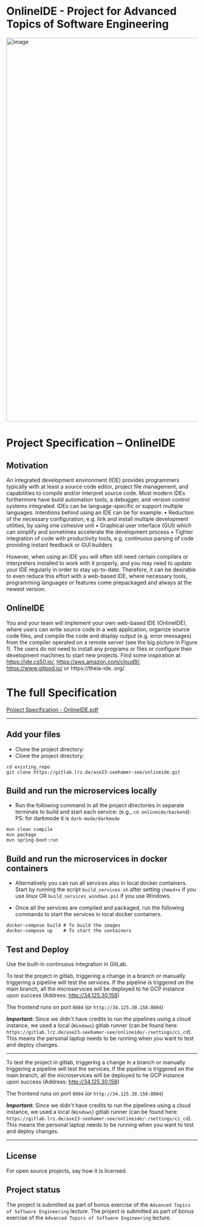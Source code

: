 # OnlineIDE - Project for Advanced Topics of Software Engineering

<img width="1008" alt="image" src="https://github.com/ahmedehabb/Online-IDE/assets/58532236/ccfb1a08-6f6f-462b-9b2c-4e83e230f288">


# Project Specification – OnlineIDE
## Motivation

An integrated development environment (IDE) provides programmers typically with at least a source code editor, project file management, and capabilities to compile and/or interpret source code. Most modern IDEs furthermore have build automation tools, a debugger, and version control systems integrated. IDEs can be language-specific or support multiple languages. Intentions behind using an IDE can be for example:
• Reduction of the necessary configuration, e.g. link and install multiple development utilities, by using one cohesive unit
• Graphical user interface (GUI) which can simplify and sometimes accelerate the development process
• Tighter integration of code with productivity tools, e.g. continuous parsing of code providing instant feedback or GUI builders

However, when using an IDE you will often still need certain compilers or interpreters installed to work with it properly, and you may need to update your IDE regularly in order to stay up-to-date. Therefore, it can be desirable to even reduce this effort with a web-based IDE, where necessary tools, programming languages or features come prepackaged and always at the newest version.

## OnlineIDE
You and your team will implement your own web-based IDE (OnlineIDE), where users can write source code in a web application, organize source code files, and compile the code and display output (e.g. error messages) from the compiler operated on a remote server (see the big picture in Figure 1). The users do not need to install any programs or files or configure their development machines to start new projects. Find some inspiration at https://ide.cs50.io/, https://aws.amazon.com/cloud9/, https://www.gitpod.io/ or https://theia-ide. org/.

# The full Specification

[Project Specification - OnlineIDE.pdf](https://github.com/ahmedehabb/Online-IDE/files/14911575/Project.Specification.-.OnlineIDE.pdf)


------------------------------------------------------------------------------------------------------------------------------------------------------------------------------------------------------------------------

## Add your files

- Clone the project directory:
- Clone the project directory:

```
cd existing_repo
git clone https://gitlab.lrz.de/ase23-seehamer-see/onlineide.git
```

## Build and run the microservices locally

- Run the following command in all the project directories in separate terminals to build  and start each service:
(e.g., `cd onlineide/backend`): \
PS: for darkmode it is `dark-mode/darkmode`

```
mvn clean compile 
mvn package
mvn spring-boot:run
```

## Build and run the microservices in docker containers

- Alternatively you can run all services also in local docker containers.
Start by running the script `build_services.sh` after setting ``chmod+x`` if you use linux OR `build_services_windows.ps1` if you use Windows.


- Once all the services are compiled and packaged, run the following commands to start the services in local docker containers.
```
docker-compose build # To build the images
docker-compose up    # To start the containers
```

## Test and Deploy

Use the built-in continuous integration in GitLab.

To  test the project in gitlab, triggering a change in a branch or manually triggering a pipeline will test the services.
If the pipeline is triggered on the main branch, all the microservices will be deployed to he GCP instance upon success (Address: http://34.125.30.158)

The frontend runs on port ``8084`` (or ``http://34.125.30.158:8084``)


***Important:***
Since we didn't have credits to run the pipelines using a cloud instance, we used a local (`Windows`) gitlab runner (can be found here: `https://gitlab.lrz.de/ase23-seehamer-see/onlineide/-/settings/ci_cd`). 
This means the personal laptop needs to be running when you want to test and deploy changes.

***

To  test the project in gitlab, triggering a change in a branch or manually triggering a pipeline will test the services.
If the pipeline is triggered on the main branch, all the microservices will be deployed to he GCP instance upon success (Address: http://34.125.30.158)

The frontend runs on port ``8084`` (or ``http://34.125.30.158:8084``)


***Important:***
Since we didn't have credits to run the pipelines using a cloud instance, we used a local (`Windows`) gitlab runner (can be found here: `https://gitlab.lrz.de/ase23-seehamer-see/onlineide/-/settings/ci_cd`). 
This means the personal laptop needs to be running when you want to test and deploy changes.

***


## License
For open source projects, say how it is licensed.

## Project status
The project is submitted as part of bonus exercise of the `Advanced Topics of Software Engineering` lecture.
The project is submitted as part of bonus exercise of the `Advanced Topics of Software Engineering` lecture.
